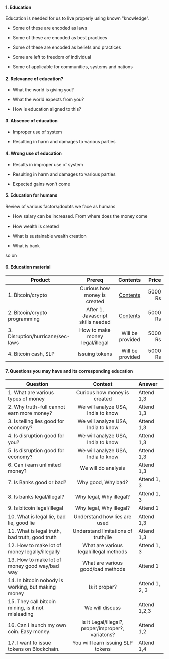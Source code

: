 #### 1. Education

Education is needed for us to live properly using known "knowledge". 

- Some of these are encoded as laws

- Some of these are encoded as best practices

- Some of these are encoded as beliefs and practices

- Some are left to freedom of individual

- Some of applicable for communities, systems and nations

#### 2. Relevance of education?

- What the world is giving you? 

- What the world expects from you?

- How is education aligned to this?


#### 3. Absence of education

- Improper use of system

- Resulting in harm and damages to various parties

#### 4. Wrong use of education

- Results in improper use of system

- Resulting in harm and damages to various parties

- Expected gains won't come


#### 5. Education for humans

Review of various factors/doubts we face as humans

- How salary can be increased. From where does the money come

- How wealth is created

- What is sustainable wealth creation

- What is bank

so on

#### 6. Education material

| Product   |   Prereq |   Contents     |  Price |
|---------- |:-------------:|:-------------:|------:|
|1. Bitcoin/crypto | Curious how money is created  | [Contents](firststdbitcoin.md)| 5000 Rs|
|2. Bitcoin/crypto programming | After 1, Javascript skills needed  | [Contents](secondstdbitcoin.md) | 5000 Rs|
|3. Disruption/hurricane/sec-laws | How to make money legal/illegal  | Will be provided | 5000 Rs|
|4. Bitcoin cash, SLP|  Issuing tokens  | Will be provided | 5000 Rs|

#### 7. Questions you may have and its corresponding education

| Question   |   Context |   Answer |
|---------- |:-------------:|:------------|
|1. What are various types of money | Curious how money is created  |  Attend 1,3|
|2. Why truth-full cannot earn more money? | We will analyze USA, India to know | Attend 1,3|
|3. Is telling lies good for economy? | We will analyze USA, India to know | Attend 1,3|
|4. Is disruption good for you?  | We will analyze USA, India to know | Attend 1,3|
|5. Is disruption good for economy?  | We will analyze USA, India to know | Attend 1,3|
|6. Can i earn unlimited money?  | We will do analysis  | Attend 1,3|
|7. Is Banks good or bad? | Why good, Why bad?  | Attend 1, 3|
|8. Is banks legal/illegal? | Why legal, Why illegal?  | Attend 1, 3|
|9. Is bitcoin legal/illegal | Why legal, Why illegal?  | Attend 1|
|10. What is legal lie, bad lie, good lie | Understand how lies are used  | Attend 1,3 |
|11. What is legal truth, bad truth, good truth | Understand limitations of truth/lie  |Attend 1,3|
|12. How to make lot of money legally/illegally | What are various legal/illegal methods | Attend 1, 3 | 
|13. How to make lot of money good way/bad way | What are various good/bad methods  | Attend 1 |
|14. In bitcoin nobody is working, but making money | Is it proper?  | Attend 1, 2, 3 |
|15. They call bitcoin mining, is it not misleading | We will discuss | Attend 1,2,3| 
|16. Can i launch my own coin. Easy money. | Is it Legal/illegal?, proper/improper?, variatons?  | Attend 1,2 |
|17. I want to issue tokens on Blockchain. | You will learn issuing SLP tokens  | Attend 1,4 |
